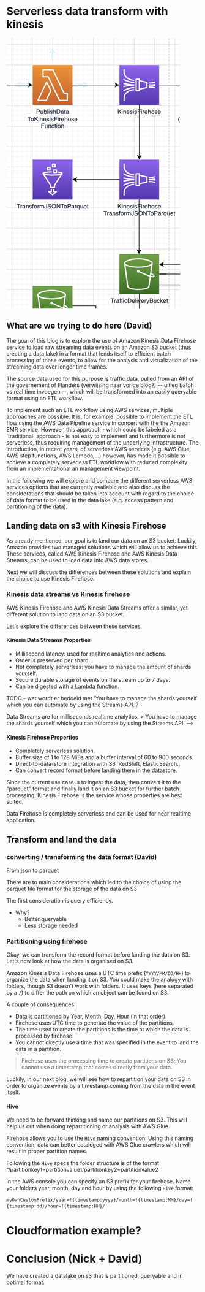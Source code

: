 # Serverless data transform with kinesis

![architecture](./img/architecture.png)

## What are we trying to do here (David)

The goal of this blog is to explore the use of Amazon Kinesis Data Firehose service to load raw streaming data events on an Amazon S3 bucket (thus creating a data lake) in a format that lends itself to efficient batch processing of those events, to allow for the analysis and visualization of the streaming data over longer time frames.

The source data used for this purpose is traffic data, pulled from an API of the governement of Flanders (verwijzing naar vorige blog?) -- uitleg batch vs real time invoegen --, which will be transformed into an easily queryable format using an ETL workflow.

To implement such an ETL workflow using AWS services, multiple approaches are  possible. It is, for example, possible to implement the ETL flow using the AWS Data Pipeline service in concert with the the Amazon EMR service. However, this approach - which could be labeled as a 'traditional' approach - is not easy to implement and furthermore is not serverless, thus requiring management of the underlying infrastructure. The introduction, in recent years, of serverless AWS services (e.g. AWS Glue, AWS step functions, AWS Lambda,...) however, has made it possible to achieve a completely serverless ETL workflow with reduced complexity from an implementational an management viewpoint.

In the following we will explore and compare the different serverless AWS services options that are currently available and also discuss the considerations that should be taken into account with regard to the choice of data format to be used in the data lake (e.g. access pattern and partitioning of the data).  


<!-- - land raw events on s3
- create a data lake on s3 to query on
- create a data lake in a queryable format
- think about access pattern and partitioning -->

## Landing data on s3 with Kinesis Firehose
As already mentioned, our goal is to land our data on an S3 bucket. Luckily, Amazon provides two managed solutions which will allow us to achieve this. These services, called AWS Kinesis Firehose and AWS Kinesis Data Streams, can be used to load data into AWS data stores. 

Next we will discuss the differences between these solutions and explain the choice to use Kinesis Firehose. 

<!--- We want to land our data on an S3 bucket.  
We should praise ourselves lucky cause AWS has a managed solution for that!  
AWS Kinesis Firehose loads data into AWS data stores. --> 

### Kinesis data streams vs Kinesis firehose
AWS Kinesis Firehose and AWS Kinesis Data Streams offer a similar, yet different solution to land data on an S3 bucket.

Let's explore the differences between these services. 
<!---I told you we are going to use AWS Kinesis Firehose. 
However, AWS also offers a similar, yet different solution: AWS Kinesis data streams. 
Let's find out what the differences are. --> 

#### Kinesis Data Streams Properties
- Millisecond latency: used for realtime analytics and actions.
- Order is preserved per shard.
- Not completely serverless: you have to manage the amount of shards yourself.
- Secure durable storage of events on the stream up to 7 days.
- Can be digested with a Lambda function.

TODO - wat wordt er bedoeld met 'You have to manage the shards yourself which you can automate by using the Streams API.'?
<!---> Data Streams are for milliseconds realtime analytics.
> You have to manage the shards yourself which you can automate by using the Streams API. --> 

#### Kinesis Firehose Properties
- Completely serverless solution.
- Buffer size of 1 to 128 MiBs and a buffer interval of 60 to 900 seconds.
- Direct-to-data-store integration with S3, RedShift, ElasticSearch..
- Can convert record format before landing them in the datastore.


Since the current use case is to ingest the data, then convert it to the "parquet" format and finally land it on an S3 bucket for further batch processing, Kinesis Firehose is the service whose properties are best suited.
<!---> Data Firehose is completely serverless and can be used for near realtime application. 

<!---In our case we want to ingest the data, convert it to the `parquet` format and land the data on S3 in order to do further batch processing.
Hence, this is a use case for Kinesis Firehose. --> 

## Transform and land the data

### converting / transforming the data format (David)
From json to parquet

There are to main considerations which led to the choice of using the parquet file format for the storage of the data on S3

The first consideration is query efficiency. 
- Why?
  - Better queryable
  - Less storage needed

### Partitioning using firehose
Okay, we can transform the record format before landing the data on S3.  
Let's now look at how the data is organised on S3.

Amazon Kinesis Data Firehose uses a UTC time prefix (`YYYY/MM/DD/HH`) to organize the data when landing it on S3.
You could make the analogy with folders, though S3 doesn't work with folders.
It uses keys (here separated by a `/`) to differ the path on which an object can be found on S3.

A couple of consequences:
- Data is partitioned by Year, Month, Day, Hour (in that order).
- Firehose uses UTC time to generate the value of the partitions.
- The time used to create the partitions is the time at which the data is processed by firehose.
- You cannot directly use a time that was specified in the event to land the data in a partition.

> Firehose uses the processing time to create partitions on S3; You cannot use a timestamp that comes directly from your data.

Luckily, in our next blog, we will see how to repartition your data on S3 in order to organize events by a timestamp coming from the data in the event itself.

#### Hive
We need to be forward thinking and name our partitions on S3.
This will help us out when doing repartitioning or analysis with AWS Glue.

Firehose allows you to use the `Hive` naming convention.
Using this naming convention, data can better cataloged with AWS Glue crawlers which will result in proper partition names.

Following the `Hive` specs the folder structure is of the format “/partitionkey1=partitionvalue1/partitionkey2=partitionvalue2

In the AWS console you can specify an S3 prefix for your firehose.
Name your folders year, month, day and hour by using the following `Hive` format:
```
myOwnCustomPrefix/year=!{timestamp:yyyy}/month=!{timestamp:MM}/day=!{timestamp:dd}/hour=!{timestamp:HH}/
```


# Cloudformation example?

# Conclusion (Nick + David)

We have created a datalake on s3 that is partitioned, queryable and in optimal format.
